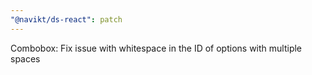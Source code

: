 ```yaml
---
"@navikt/ds-react": patch
---
```


Combobox: Fix issue with whitespace in the ID of options with multiple spaces
